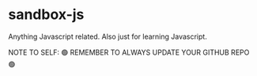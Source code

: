 # sandbox-js
Anything Javascript related. Also just for learning Javascript.

NOTE TO SELF: 🟢 REMEMBER TO ALWAYS UPDATE YOUR GITHUB REPO 🟢
